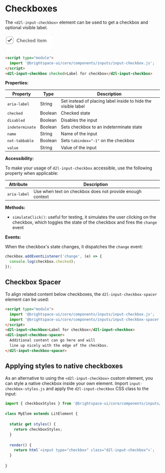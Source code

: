 # Checkboxes

The `<d2l-input-checkbox>` element can be used to get a checkbox and optional visible label.

![example screenshot of checkbox input](../screenshots/checkbox.gif?raw=true)

```html
<script type="module">
  import '@brightspace-ui/core/components/inputs/input-checkbox.js';
</script>
<d2l-input-checkbox checked>Label for checkbox</d2l-input-checkbox>
```

**Properties:**

| Property | Type | Description |
|--|--|--|
| `aria-label` | String | Set instead of placing label inside to hide the visible label |
| `checked` | Boolean | Checked state |
| `disabled` | Boolean | Disables the input |
| `indeterminate` | Boolean | Sets checkbox to an indeterminate state |
| `name` | String | Name of the input |
| `not-tabbable` | Boolean | Sets `tabindex="-1"` on the checkbox |
| `value` | String | Value of the input |

**Accessibility:**

To make your usage of `d2l-input-checkbox` accessible, use the following property when applicable:

| Attribute | Description |
|--|--|
| `aria-label` | Use when text on checkbox does not provide enough context |

**Methods:**

- `simulateClick()`: useful for testing, it simulates the user clicking on the checkbox, which toggles the state of the checkbox and fires the `change` event

**Events:**

When the checkbox's state changes, it dispatches the `change` event:

```javascript
checkbox.addEventListener('change', (e) => {
  console.log(checkbox.checked);
});
```

## Checkbox Spacer

To align related content below checkboxes, the `d2l-input-checkbox-spacer` element can be used:

```html
<script type="module">
  import '@brightspace-ui/core/components/inputs/input-checkbox.js';
  import '@brightspace-ui/core/components/inputs/input-checkbox-spacer.js';
</script>
<d2l-input-checkbox>Label for checkbox</d2l-input-checkbox>
<d2l-input-checkbox-spacer>
  Additional content can go here and will
  line up nicely with the edge of the checkbox.
</d2l-input-checkbox-spacer>
```

## Applying styles to native checkboxes

As an alternative to using the `<d2l-input-checkbox>` custom element, you can style a native checkbox inside your own element. Import `input-checkbox-styles.js` and apply the `d2l-input-checkbox` CSS class to the input:

```javascript
import { checkboxStyles } from '@brightspace-ui/core/components/inputs/input-checkbox-styles.js';

class MyElem extends LitElement {

  static get styles() {
    return checkboxStyles;
  }

  render() {
    return html`<input type="checkbox" class="d2l-input-checkbox">`;
  }

}
```
